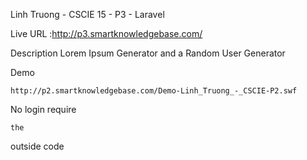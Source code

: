Linh Truong - CSCIE 15 - P3 - Laravel 

Live URL :http://p3.smartknowledgebase.com/

Description
        Lorem Ipsum Generator and a Random User Generator

Demo

    http://p2.smartknowledgebase.com/Demo-Linh_Truong_-_CSCIE-P2.swf

No login require

    the 

outside code
